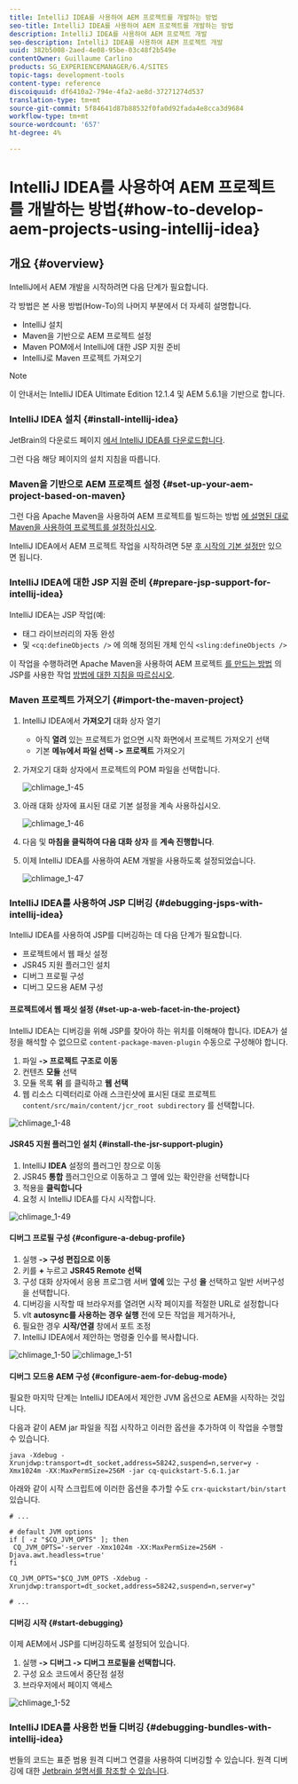 ```yaml
---
title: IntelliJ IDEA를 사용하여 AEM 프로젝트를 개발하는 방법
seo-title: IntelliJ IDEA를 사용하여 AEM 프로젝트를 개발하는 방법
description: IntelliJ IDEA를 사용하여 AEM 프로젝트 개발
seo-description: IntelliJ IDEA를 사용하여 AEM 프로젝트 개발
uuid: 382b5008-2aed-4e08-95be-03c48f2b549e
contentOwner: Guillaume Carlino
products: SG_EXPERIENCEMANAGER/6.4/SITES
topic-tags: development-tools
content-type: reference
discoiquuid: df6410a2-794e-4fa2-ae8d-37271274d537
translation-type: tm+mt
source-git-commit: 5f84641d87b88532f0fa0d92fada4e8cca3d9684
workflow-type: tm+mt
source-wordcount: '657'
ht-degree: 4%

---
```



# IntelliJ IDEA를 사용하여 AEM 프로젝트를 개발하는 방법{#how-to-develop-aem-projects-using-intellij-idea}

## 개요 {#overview}

IntelliJ에서 AEM 개발을 시작하려면 다음 단계가 필요합니다.

각 방법은 본 사용 방법(How-To)의 나머지 부분에서 더 자세히 설명합니다.

* IntelliJ 설치
* Maven을 기반으로 AEM 프로젝트 설정
* Maven POM에서 IntelliJ에 대한 JSP 지원 준비
* IntelliJ로 Maven 프로젝트 가져오기

>[!NOTE]
>
>이 안내서는 IntelliJ IDEA Ultimate Edition 12.1.4 및 AEM 5.6.1을 기반으로 합니다.

### IntelliJ IDEA 설치 {#install-intellij-idea}

JetBrain의 다운로드 페이지 [에서 IntelliJ IDEA를 다운로드합니다](https://www.jetbrains.com/idea/download/index.html).

그런 다음 해당 페이지의 설치 지침을 따릅니다.

### Maven을 기반으로 AEM 프로젝트 설정 {#set-up-your-aem-project-based-on-maven}

그런 다음 Apache Maven을 사용하여 AEM 프로젝트를 빌드하는 방법 [에 설명된 대로 Maven을 사용하여 프로젝트를 설정하십시오](/help/sites-developing/ht-projects-maven.md).

IntelliJ IDEA에서 AEM 프로젝트 작업을 시작하려면 5분 [후 시작의 기본 설정만](https://maven.apache.org/guides/getting-started/maven-in-five-minutes.html) 있으면 됩니다.

### IntelliJ IDEA에 대한 JSP 지원 준비 {#prepare-jsp-support-for-intellij-idea}

IntelliJ IDEA는 JSP 작업(예:

* 태그 라이브러리의 자동 완성
* 및 `<cq:defineObjects />` 에 의해 정의된 개체 인식 `<sling:defineObjects />`

이 작업을 수행하려면 Apache Maven을 사용하여 AEM 프로젝트 [를 만드는 방법](/help/sites-developing/ht-projects-maven.md#how-to-work-with-jsps) 의 JSP를 사용한 작업 [방법에 대한 지침을 따르십시오](/help/sites-developing/ht-projects-maven.md).

### Maven 프로젝트 가져오기 {#import-the-maven-project}

1. IntelliJ IDEA에서 **가져오기** 대화 상자 열기

   * 아직 **열려** 있는 프로젝트가 없으면 시작 화면에서 프로젝트 가져오기 선택
   * 기본 **메뉴에서 파일 선택 -> 프로젝트** 가져오기

1. 가져오기 대화 상자에서 프로젝트의 POM 파일을 선택합니다.

   ![chlimage_1-45](assets/chlimage_1-45.png)

1. 아래 대화 상자에 표시된 대로 기본 설정을 계속 사용하십시오.

   ![chlimage_1-46](assets/chlimage_1-46.png)

1. 다음 및 **마침을 클릭하여 다음 대화 상자** 를 **계속 진행합니다**.
1. 이제 IntelliJ IDEA를 사용하여 AEM 개발을 사용하도록 설정되었습니다.

   ![chlimage_1-47](assets/chlimage_1-47.png)

### IntelliJ IDEA를 사용하여 JSP 디버깅 {#debugging-jsps-with-intellij-idea}

IntelliJ IDEA를 사용하여 JSP를 디버깅하는 데 다음 단계가 필요합니다.

* 프로젝트에서 웹 패싯 설정
* JSR45 지원 플러그인 설치
* 디버그 프로필 구성
* 디버그 모드용 AEM 구성

#### 프로젝트에서 웹 패싯 설정 {#set-up-a-web-facet-in-the-project}

IntelliJ IDEA는 디버깅을 위해 JSP를 찾아야 하는 위치를 이해해야 합니다. IDEA가 설정을 해석할 수 없으므로 `content-package-maven-plugin` 수동으로 구성해야 합니다.

1. 파일 **-> 프로젝트 구조로 이동**
1. 컨텐츠 **모듈** 선택
1. 모듈 목록 **위** 를 클릭하고 **웹 선택**
1. 웹 리소스 디렉터리로 아래 스크린샷에 표시된 대로 프로젝트 `content/src/main/content/jcr_root subdirectory` 를 선택합니다.

![chlimage_1-48](assets/chlimage_1-48.png)

#### JSR45 지원 플러그인 설치 {#install-the-jsr-support-plugin}

1. IntelliJ **IDEA** 설정의 플러그인 창으로 이동
1. JSR45 **통합** 플러그인으로 이동하고 그 옆에 있는 확인란을 선택합니다
1. 적용을 **클릭합니다**
1. 요청 시 IntelliJ IDEA를 다시 시작합니다.

![chlimage_1-49](assets/chlimage_1-49.png)

#### 디버그 프로필 구성 {#configure-a-debug-profile}

1. 실행 **-> 구성 편집으로 이동**
1. 키를 **+** 누르고 **JSR45 Remote 선택**
1. 구성 대화 상자에서 응용 프로그램 서버 **옆에** 있는 구성 **을** 선택하고 일반 서버구성을 선택합니다.
1. 디버깅을 시작할 때 브라우저를 열려면 시작 페이지를 적절한 URL로 설정합니다
1. vlt **autosync를 사용하는 경우 실행** 전에 모든 작업을 제거하거나,
1. 필요한 경우 **시작/연결** 창에서 포트 조정
1. IntelliJ IDEA에서 제안하는 명령줄 인수를 복사합니다.

![chlimage_1-50](assets/chlimage_1-50.png) ![chlimage_1-51](assets/chlimage_1-51.png)

#### 디버그 모드용 AEM 구성 {#configure-aem-for-debug-mode}

필요한 마지막 단계는 IntelliJ IDEA에서 제안한 JVM 옵션으로 AEM을 시작하는 것입니다.

다음과 같이 AEM jar 파일을 직접 시작하고 이러한 옵션을 추가하여 이 작업을 수행할 수 있습니다.

`java -Xdebug -Xrunjdwp:transport=dt_socket,address=58242,suspend=n,server=y -Xmx1024m -XX:MaxPermSize=256M -jar cq-quickstart-5.6.1.jar`

아래와 같이 시작 스크립트에 이러한 옵션을 추가할 수도 `crx-quickstart/bin/start` 있습니다.

```shell
# ...

# default JVM options
if [ -z "$CQ_JVM_OPTS" ]; then
 CQ_JVM_OPTS='-server -Xmx1024m -XX:MaxPermSize=256M -Djava.awt.headless=true'
fi

CQ_JVM_OPTS="$CQ_JVM_OPTS -Xdebug -Xrunjdwp:transport=dt_socket,address=58242,suspend=n,server=y"

# ...
```

#### 디버깅 시작 {#start-debugging}

이제 AEM에서 JSP를 디버깅하도록 설정되어 있습니다.

1. 실행 **-> 디버그 -> 디버그 프로필을 선택합니다.**
1. 구성 요소 코드에서 중단점 설정
1. 브라우저에서 페이지 액세스

![chlimage_1-52](assets/chlimage_1-52.png)

### IntelliJ IDEA를 사용한 번들 디버깅 {#debugging-bundles-with-intellij-idea}

번들의 코드는 표준 범용 원격 디버그 연결을 사용하여 디버깅할 수 있습니다. 원격 디버깅에 대한 [Jetbrain 설명서를 참조할 수 있습니다](https://www.jetbrains.com/idea/webhelp/run-debug-configuration-remote.html).
